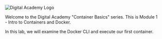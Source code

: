 ![Digital Academy Logo](/sylus/courses/container-basics/module-1/assets/digital-academy-logo.png)

Welcome to the Digital Academy "Container Basics" series. This is Module 1 - Intro to Containers and Docker.

In this lab, we will examine the Docker CLI and execute our first container.
